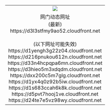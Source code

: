 ﻿<table>
  <tr></tr>
  <tr><td colspan=2 align=center><img src="https://d3l3stfmy9ao52.cloudfront.net/Up/oGate.jpg" /></td></tr>
  <tr><td colspan=2 align=center>网门动态网址<br/>(最新)
<br>https://d3l3stfmy9ao52.cloudfront.net
<br/><br/>(以下网址可能失效)
<br>https://d1yengh3g22z04.cloudfront.net
<br>https://d216pnukou612n.cloudfront.net
<br>https://d33n4hcpqpa6mn.cloudfront.net
<br>https://d3hieo5m3xdqdm.cloudfront.net
<br>https://dxx200c5m7glg.cloudfront.net
<br>https://d1yx4q0z92b5iw.cloudfront.net
<br>https://d1s683ccah6k8k.cloudfront.net
<br>https://d5pvt7hooj1ve.cloudfront.net
<br>https://d24te7e5vz98wy.cloudfront.net
    </td>
  </tr>
</table>
